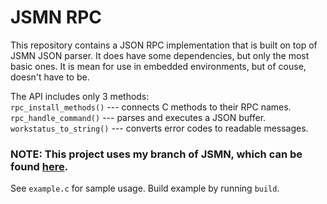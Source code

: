 # JSMN RPC #

This repository contains a JSON RPC implementation that is built on top of JSMN JSON parser. It does have some dependencies, but only the most basic ones. It is mean for use in embedded environments, but of couse, doesn't have to be.

The API includes only 3 methods:    
`rpc_install_methods()` --- connects C methods to their RPC names.     
`rpc_handle_command()` --- parses and executes a JSON buffer.     
`workstatus_to_string()` --- converts error codes to readable messages.

### NOTE: This project uses my branch of JSMN, which can be found [here](https://bitbucket.org/azimoff/jsmn).     
      
See `example.c` for sample usage. Build example by running `build`.